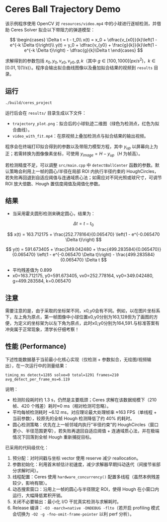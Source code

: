 # Ceres Ball Trajectory Demo

该示例程序使用 OpenCV 对 `resources/video.mp4` 中的小球进行逐帧检测，并借助 Ceres Solver 拟合以下带阻力的弹道模型：

$$
\begin{cases}
\Delta t = t - t_0\\
x(t) = x_0 + \dfrac{v_{x0}}{k}\left(1 - e^{-k \Delta t}\right)\\
y(t) = y_0 + \dfrac{v_{y0} + \frac{g}{k}}{k}\left(1 - e^{-k \Delta t}\right) - \dfrac{g}{k}\Delta t
\end{cases}
$$

求解得到的参数包括 $x_0, y_0, v_{x0}, v_{y0}, g, k$（其中 $g \in [100,1000](px/s^2)$，$k \in [0.01, 1](1/s)$）。程序会输出拟合曲线图像以及叠加拟合结果的视频到 `results` 目录。

## 运行

```bash
./build/ceres_project
```

运行后会在 `results/` 目录生成以下文件：

- `trajectory_plot.png`：拟合后的小球轨迹二维图（绿色为检测点，红色为拟合曲线）。
- `video_with_fit.mp4`：在原视频上叠加检测点与拟合结果的输出视频。

程序会在终端打印拟合得到的参数以及带阻力模型方程，其中 $y_{up}$ 以屏幕向上为正；若需转换为图像像素坐标，可使用 $y_{image} = H - y_{up}$（$H$ 为帧高）。

若检测精度不足，可以调整 `src/main.cpp` 中 `detectBallCenter` 函数的参数。默认策略会利用上一帧的圆心/半径在局部 ROI 内执行半径约束的 HoughCircles，若失败再回退到自适应阈值与连通域质心法；如需应对不同光照或球尺寸，可调节 ROI 放大倍数、Hough 置信度阈值及阈值化参数。

## 结果
- 当采用霍夫圆形检测来确定圆心，结果为：

$$ \Delta t = t - t_0 $$

$$ x(t) = 163.712175 + \frac{252.778164}{0.065470} \left(1 - e^{-0.065470 \Delta t}\right) $$

$$ y(t) = 591.673405 + \frac{349.042480 + \frac{499.283584}{0.065470}}{0.065470} \left(1 - e^{-0.065470 \Delta t}\right) - \frac{499.283584}{0.065470} \Delta t $$

- 平均残差值为 0.899
- x0=163.712175, y0=591.673405, vx0=252.778164, vy0=349.042480, g=499.283584, k=0.065470
## 注意
需要注意的是，由于采取的坐标架不同，x0,y0会有不同。例如，以在图片坐标系下，左上角为原点，第一帧图像中小球位置x0,y0分别为163,128但为了画图的方便，为定义的坐标架为以左下角为原点，此时x0,y0分别为164,591.与标准答案有冲突属于正常现象，清学长仔细考察！

## 性能 (Performance)
下述性能数据基于当前最小化核心实现（仅检测 + 参数拟合，无绘图/视频输出），在一次运行中的测量结果：

```
timing_ms detect=1285 solve=0 total=1291 frames=210 avg_detect_per_frame_ms=6.119
```

说明：
- 检测阶段耗时约 1.3 s，仍然是主要瓶颈；Ceres 求解在该数据规模下（210 帧、420 个残差）耗时≈0 ms（相对检测可忽略）。
- 平均每帧检测耗时 ~6.12 ms，对应理论最大处理帧率 ≈163 FPS（单线程 + 当前参数），较原先的全帧 Hough 检测降低了约 40% 的耗时。
- 圆心检测策略：优先在上一帧邻域内执行“半径约束”的 HoughCircles（窗口更小、半径范围更窄），若失败再退回自适应阈值 + 连通域质心法，并在极端情况下回落到全帧 Hough 重新捕捉目标。

已采用的代码级优化：
1. 预分配：对时间戳与坐标 vector 使用 reserve 减少 reallocation。
2. 参数初始化：利用首末帧估计初速度，减少求解器早期抖动迭代（间接节省部分求解时间）。
3. 线程配置：Ceres 使用 `hardware_concurrency()` 配置多线程（虽然本例残差较少，影响有限）。
4. 动态搜索窗口：沿用上一帧的圆心与半径限定 ROI，使得 Hough 在小窗口内运行，大幅降低累积开销。
5. 关闭不必要输出：最小化 I/O 干扰真实检测与求解耗时。
6. Release 编译：`-O3 -march=native -DNDEBUG -flto`（若开启 profiling 模式会切换为 `-O2 -g -fno-omit-frame-pointer` 以利 perf 分析）。
